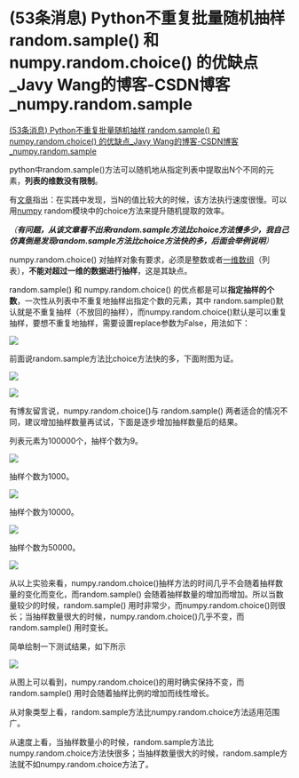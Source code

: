 # (53条消息) Python不重复批量随机抽样 random.sample() 和 numpy.random.choice() 的优缺点\_Javy Wang的博客-CSDN博客\_numpy.random.sample

[(53条消息) Python不重复批量随机抽样 random.sample() 和 numpy.random.choice() 的优缺点\_Javy Wang的博客-CSDN博客\_numpy.random.sample](https://blog.csdn.net/DSTJWJW/article/details/90667570 "(53条消息) Python不重复批量随机抽样 random.sample() 和 numpy.random.choice() 的优缺点_Javy Wang的博客-CSDN博客_numpy.random.sample")&#x20;

python中random.sample()方法可以随机地从指定列表中提取出N个不同的元素，**列表的维数没有限制**。

有[文章](https://blog.csdn.net/sunnyyan/article/details/83410233 "文章")指出：在实践中发现，当N的值比较大的时候，该方法执行速度很慢。可以用[numpy](https://so.csdn.net/so/search?q=numpy\&spm=1001.2101.3001.7020 "numpy") random模块中的choice方法来提升随机提取的效率。

*（****有问题，从该文章看不出来random.sample方法比choice方法慢多少，我自己仿真倒是发现random.sample方法比choice方法快的多，后面会举例说明****）*

numpy.random.choice() 对抽样对象有要求，必须是整数或者[一维数组](https://so.csdn.net/so/search?q=%E4%B8%80%E7%BB%B4%E6%95%B0%E7%BB%84\&spm=1001.2101.3001.7020 "一维数组")（列表），**不能对超过一维的数据进行抽样**，这是其缺点。

random.sample() 和 numpy.random.choice() 的优点都是可以**指定抽样的个数**，一次性从列表中不重复地抽样出指定个数的元素，其中 random.sample()默认就是不重复抽样（不放回的抽样），而numpy.random.choice()默认是可以重复抽样，要想不重复地抽样，需要设置replace参数为False，用法如下：

![](https://img-blog.csdnimg.cn/20200601132727220.png?x-oss-process=image/watermark,type_ZmFuZ3poZW5naGVpdGk,shadow_10,text_aHR0cHM6Ly9ibG9nLmNzZG4ubmV0L0RTVEpXSlc=,size_16,color_FFFFFF,t_70)

前面说random.sample方法比choice方法快的多，下面附图为证。

![](https://img-blog.csdnimg.cn/20200918003545283.png?x-oss-process=image/watermark,type_ZmFuZ3poZW5naGVpdGk,shadow_10,text_aHR0cHM6Ly9ibG9nLmNzZG4ubmV0L0RTVEpXSlc=,size_16,color_FFFFFF,t_70#pic_center)

![](https://img-blog.csdnimg.cn/20200918004107366.png?x-oss-process=image/watermark,type_ZmFuZ3poZW5naGVpdGk,shadow_10,text_aHR0cHM6Ly9ibG9nLmNzZG4ubmV0L0RTVEpXSlc=,size_16,color_FFFFFF,t_70#pic_center)

有博友留言说，numpy.random.choice()与 random.sample() 两者适合的情况不同，建议增加抽样数量再试试，下面是逐步增加抽样数量后的结果。

列表元素为100000个，抽样个数为9。 &#x20;

![](https://img-blog.csdnimg.cn/20201105221341348.png?x-oss-process=image/watermark,type_ZmFuZ3poZW5naGVpdGk,shadow_10,text_aHR0cHM6Ly9ibG9nLmNzZG4ubmV0L0RTVEpXSlc=,size_16,color_FFFFFF,t_70#pic_center)

抽样个数为1000。 &#x20;

![](https://img-blog.csdnimg.cn/2020110522144595.png?x-oss-process=image/watermark,type_ZmFuZ3poZW5naGVpdGk,shadow_10,text_aHR0cHM6Ly9ibG9nLmNzZG4ubmV0L0RTVEpXSlc=,size_16,color_FFFFFF,t_70#pic_center)

抽样个数为10000。

![](https://img-blog.csdnimg.cn/20201105221607115.png?x-oss-process=image/watermark,type_ZmFuZ3poZW5naGVpdGk,shadow_10,text_aHR0cHM6Ly9ibG9nLmNzZG4ubmV0L0RTVEpXSlc=,size_16,color_FFFFFF,t_70#pic_center)

抽样个数为50000。 &#x20;

![](https://img-blog.csdnimg.cn/20201105221949933.png?x-oss-process=image/watermark,type_ZmFuZ3poZW5naGVpdGk,shadow_10,text_aHR0cHM6Ly9ibG9nLmNzZG4ubmV0L0RTVEpXSlc=,size_16,color_FFFFFF,t_70#pic_center)

从以上实验来看，numpy.random.choice()抽样方法的时间几乎不会随着抽样数量的变化而变化，而random.sample() 会随着抽样数量的增加而增加。所以当数量较少的时候，random.sample() 用时非常少，而numpy.random.choice()则很长；当抽样数量很大的时候，numpy.random.choice()几乎不变，而random.sample() 用时变长。

简单绘制一下测试结果，如下所示

![](https://img-blog.csdnimg.cn/20201105223605865.png?x-oss-process=image/watermark,type_ZmFuZ3poZW5naGVpdGk,shadow_10,text_aHR0cHM6Ly9ibG9nLmNzZG4ubmV0L0RTVEpXSlc=,size_16,color_FFFFFF,t_70#pic_center)

从图上可以看到，numpy.random.choice()的用时确实保持不变，而random.sample() 用时会随着抽样比例的增加而线性增长。

从对象类型上看，random.sample方法比numpy.random.choice方法适用范围广。

从速度上看，当抽样数量小的时候，random.sample方法比numpy.random.choice方法快很多；当抽样数量很大的时候，random.sample方法就不如numpy.random.choice方法了。
